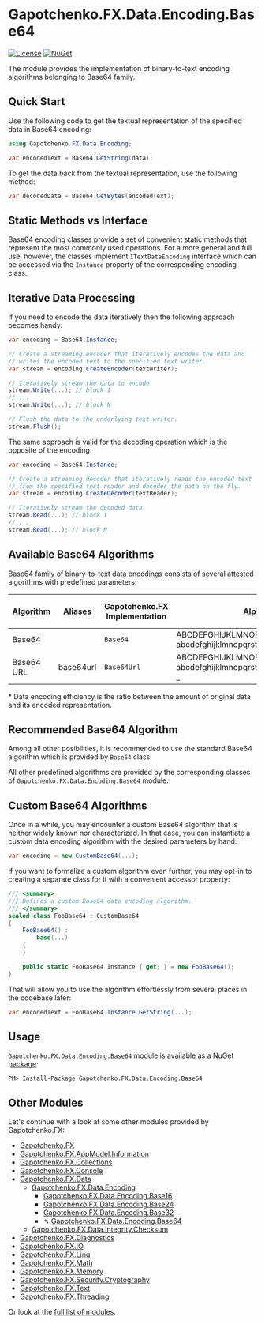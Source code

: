 ﻿# Gapotchenko.FX.Data.Encoding.Base64
[![License](https://img.shields.io/badge/license-MIT-green.svg)](../../../../LICENSE)
[![NuGet](https://img.shields.io/nuget/v/Gapotchenko.FX.Data.Encoding.Base16.svg)](https://www.nuget.org/packages/Gapotchenko.FX.Data.Encoding.Base64)

The module provides the implementation of binary-to-text encoding algorithms belonging to Base64 family.

## Quick Start

Use the following code to get the textual representation of the specified data in Base64 encoding:

``` c#
using Gapotchenko.FX.Data.Encoding;

var encodedText = Base64.GetString(data);
```

To get the data back from the textual representation, use the following method:

``` c#
var decodedData = Base64.GetBytes(encodedText);
```

## Static Methods vs Interface

Base64 encoding classes provide a set of convenient static methods that represent the most commonly used operations.
For a more general and full use, however, the classes implement `ITextDataEncoding` interface which can be accessed via the `Instance` property of the corresponding encoding class.

## Iterative Data Processing

If you need to encode the data iteratively then the following approach becomes handy:

``` c#
var encoding = Base64.Instance;

// Create a streaming encoder that iteratively encodes the data and
// writes the encoded text to the specified text writer.
var stream = encoding.CreateEncoder(textWriter);

// Iteratively stream the data to encode.
stream.Write(...); // block 1
// ...
stream.Write(...); // block N

// Flush the data to the underlying text writer.
stream.Flush();
```

The same approach is valid for the decoding operation which is the opposite of the encoding:

``` c#
var encoding = Base64.Instance;

// Create a streaming decoder that iteratively reads the encoded text
// from the specified text reader and decodes the data on the fly.
var stream = encoding.CreateDecoder(textReader);

// Iteratively stream the decoded data.
stream.Read(...); // block 1
// ...
stream.Read(...); // block N
```

## Available Base64 Algorithms

Base64 family of binary-to-text data encodings consists of several attested algorithms with predefined parameters:

| Algorithm | Aliases | Gapotchenko.FX Implementation | Alphabet | Case-Sensitivity | Data Encoding Efficiency* |
| --------- | -------- | -------- | -------- | -------- | -------- | 
| Base64 | | `Base64` | ABCDEFGHIJKLMNOPQRSTUVWXYZ<br/>abcdefghijklmnopqrstuvwxyz0123456789+/ | Yes | 0.75 |
| Base64 URL | base64url | `Base64Url` | ABCDEFGHIJKLMNOPQRSTUVWXYZ<br/>abcdefghijklmnopqrstuvwxyz0123456789-_ | Yes | 0.75 |

\* Data encoding efficiency is the ratio between the amount of original data and its encoded representation.

## Recommended Base64 Algorithm

Among all other posibilities, it is recommended to use the standard Base64 algorithm which is provided by `Base64` class.

All other predefined algorithms are provided by the corresponding classes of `Gapotchenko.FX.Data.Encoding.Base64` module.

## Custom Base64 Algorithms

Once in a while, you may encounter a custom Base64 algorithm that is neither widely known nor characterized.
In that case, you can instantiate a custom data encoding algorithm with the desired parameters by hand:

``` c#
var encoding = new CustomBase64(...);
```

If you want to formalize a custom algorithm even further, you may opt-in to creating a separate class for it with a convenient accessor property:

``` c#
/// <summary>
/// Defines a custom Base64 data encoding algorithm.
/// </summary>
sealed class FooBase64 : CustomBase64
{
    FooBase64() :
        base(...)
    {
    }

    public static FooBase64 Instance { get; } = new FooBase64();
}
```

That will allow you to use the algorithm effortlessly from several places in the codebase later:

``` c#
var encodedText = FooBase64.Instance.GetString(...);
```

## Usage

`Gapotchenko.FX.Data.Encoding.Base64` module is available as a [NuGet package](https://nuget.org/packages/Gapotchenko.FX.Data.Encoding.Base64):

```
PM> Install-Package Gapotchenko.FX.Data.Encoding.Base64
```

## Other Modules

Let's continue with a look at some other modules provided by Gapotchenko.FX:

- [Gapotchenko.FX](../../../Gapotchenko.FX)
- [Gapotchenko.FX.AppModel.Information](../../../Gapotchenko.FX.AppModel.Information)
- [Gapotchenko.FX.Collections](../../../Gapotchenko.FX.Collections)
- [Gapotchenko.FX.Console](../../../Gapotchenko.FX.Console)
- [Gapotchenko.FX.Data](../Gapotchenko.FX.Data.Encoding)
  - [Gapotchenko.FX.Data.Encoding](../Gapotchenko.FX.Data.Encoding)
    - [Gapotchenko.FX.Data.Encoding.Base16](../Gapotchenko.FX.Data.Encoding.Base16)
    - [Gapotchenko.FX.Data.Encoding.Base24](../Gapotchenko.FX.Data.Encoding.Base24)
    - [Gapotchenko.FX.Data.Encoding.Base32](../Gapotchenko.FX.Data.Encoding.Base32)
    - &#x27B4; [Gapotchenko.FX.Data.Encoding.Base64](../Gapotchenko.FX.Data.Encoding.Base64)
  - [Gapotchenko.FX.Data.Integrity.Checksum](../../Integrity/Checksum/Gapotchenko.FX.Data.Integrity.Checksum)
- [Gapotchenko.FX.Diagnostics](../../../Gapotchenko.FX.Diagnostics.CommandLine)
- [Gapotchenko.FX.IO](../../../Gapotchenko.FX.IO)
- [Gapotchenko.FX.Linq](../../../Gapotchenko.FX.Linq)
- [Gapotchenko.FX.Math](../../../Gapotchenko.FX.Math)
- [Gapotchenko.FX.Memory](../../../Gapotchenko.FX.Memory)
- [Gapotchenko.FX.Security.Cryptography](../../../Security/Cryptography/Gapotchenko.FX.Security.Cryptography)
- [Gapotchenko.FX.Text](../../../Gapotchenko.FX.Text)
- [Gapotchenko.FX.Threading](../../../Gapotchenko.FX.Threading)

Or look at the [full list of modules](../../..#available-modules).
